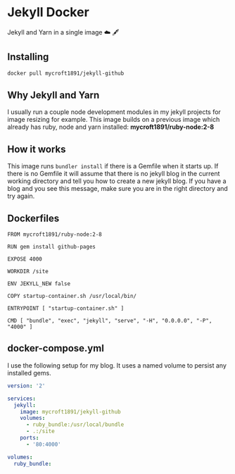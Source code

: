 # Jekyll Docker

Jekyll and Yarn in a single image ☁️ 🖋

## Installing

```bash
docker pull mycroft1891/jekyll-github
```

## Why Jekyll and Yarn

I usually run a couple node development modules in my jekyll projects for
image resizing for example. This image builds on a previous image which already
has ruby, node and yarn installed: **mycroft1891/ruby-node:2-8**

## How it works

This image runs `bundler install` if there is a Gemfile when it starts up. If
there is no Gemfile it will assume that there is no jekyll blog in the current
working directory and tell you how to create a new jekyll blog. If you have a
blog and you see this message, make sure you are in the right directory and try
again.

## Dockerfiles

```docker
FROM mycroft1891/ruby-node:2-8

RUN gem install github-pages

EXPOSE 4000

WORKDIR /site

ENV JEKYLL_NEW false

COPY startup-container.sh /usr/local/bin/

ENTRYPOINT [ "startup-container.sh" ]

CMD [ "bundle", "exec", "jekyll", "serve", "-H", "0.0.0.0", "-P", "4000" ]

```

## docker-compose.yml

I use the following setup for my blog. It uses a named volume to persist any
installed gems.

```yaml
version: '2'

services:
  jekyll:
    image: mycroft1891/jekyll-github
    volumes:
      - ruby_bundle:/usr/local/bundle
      - .:/site
    ports:
      - '80:4000'

volumes:
  ruby_bundle:
```